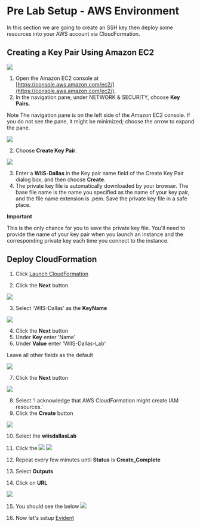 # Pre Lab Setup - AWS Environment
In this section we are going to create an SSH key then deploy some resources into your AWS account via CloudFormation. 

## Creating a Key Pair Using Amazon EC2
![](https://github.com/Halimer/wiis_dallas/blob/master/images/AWS_EC2.png)

1. Open the Amazon EC2 console at [https://console.aws.amazon.com/ec2/](https://console.aws.amazon.com/ec2/).
2. In the navigation pane, under NETWORK & SECURITY, choose **Key Pairs**.

Note
The navigation pane is on the left side of the Amazon EC2 console. If you do not see the pane, it might be minimized; choose the arrow to expand the pane.

![](https://github.com/Halimer/wiis_dallas/blob/master/images/AWS_Key_Pair.png)

2. Choose **Create Key Pair**.

![](https://github.com/Halimer/wiis_dallas/blob/master/images/AWS_Key_Pair_Name.png)

3. Enter a **WIIS-Dallas** in the Key pair name field of the Create Key Pair dialog box, and then choose **Create**.
4. The private key file is automatically downloaded by your browser. The base file name is the name you specified as the name of your key pair, and the file name extension is .pem. Save the private key file in a safe place.

**Important**

This is the only chance for you to save the private key file. You'll need to provide the name of your key pair when you launch an instance and the corresponding private key each time you connect to the instance.

## Deploy CloudFormation

1. Click <a href="https://console.aws.amazon.com/cloudformation/home?region=us-east-1#/stacks/new?stackName=wiisdallasLab&templateURL=https://s3-us-west-2.amazonaws.com/johammer/Public/LabEnvironment.template" target="_blank">Launch CloudFormation</a>

2. Click the **Next** button

![](https://github.com/Halimer/wiis_dallas/blob/master/images/CFT_S3_Template.png)

3. Select 'WIIS-Dallas' as the **KeyName**

![](https://github.com/Halimer/wiis_dallas/blob/master/images/CFT_Details_Template.png)

4. Click the **Next** button
5. Under **Key** enter 'Name'
6. Under **Value** enter 'WIIS-Dallas-Lab'

Leave all other fields as the default

![](https://github.com/Halimer/wiis_dallas/blob/master/images/CFT_Options.png)

7. Click the **Next** button

![](https://github.com/Halimer/wiis_dallas/blob/master/images/CFT_Review.png)

8. Select 'I acknowledge that AWS CloudFormation might create IAM resources.'
9. Click the **Create** button

![](https://github.com/Halimer/wiis_dallas/blob/master/images/CFT_Review.png)

10. Select the **wiisdallasLab**
11. Click the ![](https://github.com/Halimer/wiis_dallas/blob/master/images/CFT_Refresh_Button.png)
![](https://github.com/Halimer/wiis_dallas/blob/master/images/CFT_Create_In_Progress.png)

12. Repeat every few minutes until **Status** is **Create_Complete**

13. Select **Outputs**
14. Click on **URL**

![](https://github.com/Halimer/wiis_dallas/blob/master/images/CFT_Create_Complete.png)

15. You should see the below
![](https://github.com/Halimer/wiis_dallas/blob/master/images/CFT_website.png)

16. Now let's setup [Evident](https://github.com/Halimer/wiis_dallas/blob/master/Evident_Lab_Setup/README.md)
